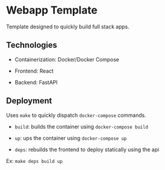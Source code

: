 # Webapp Template

Template designed to quickly build full stack apps.

## Technologies

- Containerization: Docker/Docker Compose

- Frontend: React

- Backend: FastAPI

## Deployment

Uses `make` to quickly dispatch `docker-compose` commands.

- `build`: builds the container using `docker-compose build `

- `up`: ups the container using `docker-compose up`

- `deps`: rebuilds the frontend to deploy statically using the api

Ex: `make deps build up`
